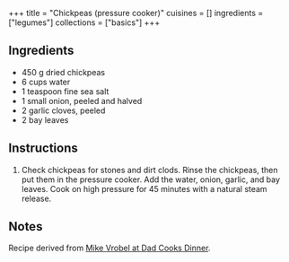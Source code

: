 +++
title = "Chickpeas (pressure cooker)"
cuisines = []
ingredients = ["legumes"]
collections = ["basics"]
+++

## Ingredients

- 450 g dried chickpeas
- 6 cups water
- 1 teaspoon fine sea salt
- 1 small onion, peeled and halved
- 2 garlic cloves, peeled
- 2 bay leaves

## Instructions

1. Check chickpeas for stones and dirt clods. Rinse the chickpeas, then put them in the pressure cooker. Add the water, onion, garlic, and bay leaves. Cook on high pressure for 45 minutes with a natural steam release.

## Notes

Recipe derived from [Mike Vrobel at Dad Cooks Dinner](https://www.dadcooksdinner.com/pressure-cooker-chickpeas/).
